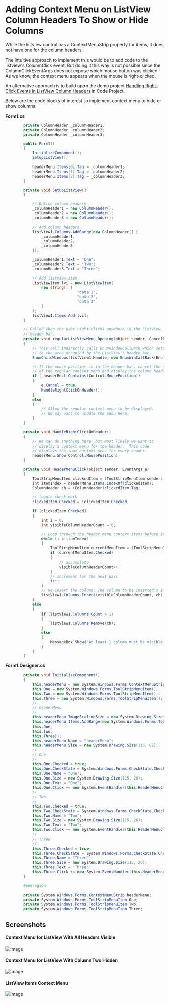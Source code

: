 # Adding Context Menu on ListView Column Headers To Show or Hide Columns

While the listview control has a ContextMenuStrip property for items, it does not have one for the column headers. 

The intuitive approach to implement this would be to add code to the listview's ColumnClick event. But doing it this way is not possible since the ColumnClickEventArgs does not expose which mouse button was clicked. As we know, the context menu appears when the mouse is right-clicked.

An alternative approach is to build upon the demo project [Handling Right-Click Events in ListView Column Headers](https://www.codeproject.com/Articles/23330/Handling-Right-Click-Events-in-ListView-Column-Hea) in Code Project. 

Below are the code blocks of interest to implement context menu to hide or show columns:

**Form1.cs**
```C#
        private ColumnHeader _columnHeader1;
        private ColumnHeader _columnHeader2;
        private ColumnHeader _columnHeader3;

        public Form1()
        {
            InitializeComponent();
            SetupListView();

            headerMenu.Items[0].Tag = _columnHeader1;
            headerMenu.Items[1].Tag = _columnHeader2;
            headerMenu.Items[2].Tag = _columnHeader3;
        }

        private void SetupListView()
        {

            // Define column headers
            _columnHeader1 = new ColumnHeader();
            _columnHeader2 = new ColumnHeader();
            _columnHeader3 = new ColumnHeader();

            // Add column headers
            listView1.Columns.AddRange(new ColumnHeader[] {
                _columnHeader1,
                _columnHeader2,
                _columnHeader3
            });

            _columnHeader1.Text = "One";
            _columnHeader2.Text = "Two";
            _columnHeader3.Text = "Three";

            // Add listview item
            ListViewItem lvi = new ListViewItem(
                new string[] {
                                "data 1",
                                "data 2",
                                "data 3"
                }
            );
            listView1.Items.Add(lvi);
        }

        // Called when the user right-clicks anywhere in the ListView, including the
        // header bar.
        private void regularListViewMenu_Opening(object sender, CancelEventArgs e)
        {
            // This call indirectly calls EnumWindowCallBack which sets _headerRect
            // to the area occupied by the ListView's header bar.
            EnumChildWindows(listView1.Handle, new EnumWinCallBack(EnumWindowCallBack), IntPtr.Zero);

            // If the mouse position is in the header bar, cancel the display
            // of the regular context menu and display the column header context menu instead.
            if (_headerRect.Contains(Control.MousePosition))
            {
                e.Cancel = true;
                HandleRightClickOnHeader();
            }
            else
            {
                // Allow the regular context menu to be displayed.
                // We may want to update the menu here.
            }
        }

        private void HandleRightClickOnHeader()
        {
            // We can do anything here, but most likely we want to 
            // display a context menu for the header.  This code
            // displays the same context menu for every header.
            headerMenu.Show(Control.MousePosition);
        }

        private void HeaderMenuClick(object sender, EventArgs e)
        {
            ToolStripMenuItem clickedItem = (ToolStripMenuItem)sender;
            int itemIndex = headerMenu.Items.IndexOf(clickedItem);
            ColumnHeader ch = (ColumnHeader)clickedItem.Tag;

            // toggle check mark
            clickedItem.Checked = !clickedItem.Checked;

            if (clickedItem.Checked)
            {
                int i = 0;
                int visibleColumnHeaderCount = 0;

                // Loop through the header menu context items before itemIndex and count the checked ones
                while (i < itemIndex)
                {
                    ToolStripMenuItem currentMenuItem = (ToolStripMenuItem)headerMenu.Items[i];
                    if (currentMenuItem.Checked)
                    {
                        // accumulate
                        visibleColumnHeaderCount++;
                    }
                    // increment for the next pass
                    i++;
                }
                // Re-insert the column. The column to be inserted's index is equal to visibleColumnHeaderCount.
                listView1.Columns.Insert(visibleColumnHeaderCount, ch);
            }
            else
            {
                if (listView1.Columns.Count > 1)
                {
                    listView1.Columns.Remove(ch);
                }
                else
                {
                    MessageBox.Show("At least 1 column must be visible.");
                }
            }
        }
```

**Form1.Designer.cs**
```C#
        private void InitializeComponent()
        {
            this.headerMenu = new System.Windows.Forms.ContextMenuStrip(this.components);
            this.One = new System.Windows.Forms.ToolStripMenuItem();
            this.Two = new System.Windows.Forms.ToolStripMenuItem();
            this.Three = new System.Windows.Forms.ToolStripMenuItem();
            // 
            // headerMenu
            // 
            this.headerMenu.ImageScalingSize = new System.Drawing.Size(20, 20);
            this.headerMenu.Items.AddRange(new System.Windows.Forms.ToolStripItem[] {
            this.One,
            this.Two,
            this.Three});
            this.headerMenu.Name = "headerMenu";
            this.headerMenu.Size = new System.Drawing.Size(116, 82);
            // 
            // One
            // 
            this.One.Checked = true;
            this.One.CheckState = System.Windows.Forms.CheckState.Checked;
            this.One.Name = "One";
            this.One.Size = new System.Drawing.Size(115, 26);
            this.One.Text = "One";
            this.One.Click += new System.EventHandler(this.HeaderMenuClick);
            // 
            // Two
            // 
            this.Two.Checked = true;
            this.Two.CheckState = System.Windows.Forms.CheckState.Checked;
            this.Two.Name = "Two";
            this.Two.Size = new System.Drawing.Size(115, 26);
            this.Two.Text = "Two";
            this.Two.Click += new System.EventHandler(this.HeaderMenuClick);
            // 
            // Three
            // 
            this.Three.Checked = true;
            this.Three.CheckState = System.Windows.Forms.CheckState.Checked;
            this.Three.Name = "Three";
            this.Three.Size = new System.Drawing.Size(115, 26);
            this.Three.Text = "Three";
            this.Three.Click += new System.EventHandler(this.HeaderMenuClick);
        }

        #endregion

        private System.Windows.Forms.ContextMenuStrip headerMenu;
        private System.Windows.Forms.ToolStripMenuItem One;
        private System.Windows.Forms.ToolStripMenuItem Two;
        private System.Windows.Forms.ToolStripMenuItem Three;
```
## Screenshots
#### Context Menu for ListView With All Headers Visible
![image](https://github.com/acasin3/ListViewHeaderContextMenu/assets/59311849/73b3e75b-a098-471f-bc95-edde0df04acc)

#### Context Menu for ListView With Column Two Hidden
![image](https://github.com/acasin3/ListViewHeaderContextMenu/assets/59311849/0dbba9a1-28e6-4bd0-9a64-a27ba92fec62)

#### ListView Items Context Menu
![image](https://github.com/acasin3/ListViewHeaderContextMenu/assets/59311849/862abc3d-5bdf-4661-839a-6aa7b91dcc73)



